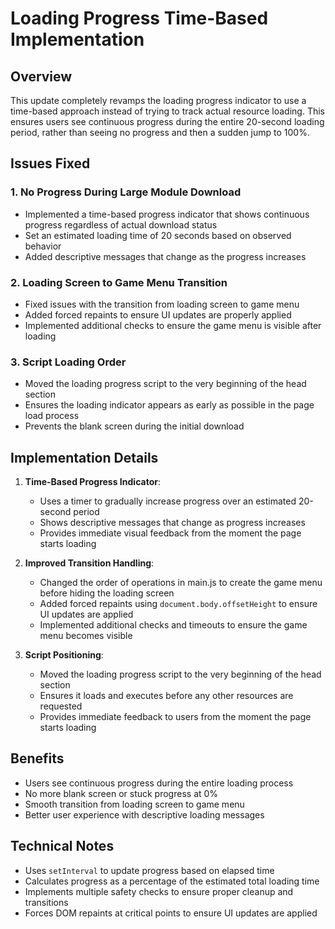 # Loading Progress Time-Based Implementation

## Overview
This update completely revamps the loading progress indicator to use a time-based approach instead of trying to track actual resource loading. This ensures users see continuous progress during the entire 20-second loading period, rather than seeing no progress and then a sudden jump to 100%.

## Issues Fixed

### 1. No Progress During Large Module Download
- Implemented a time-based progress indicator that shows continuous progress regardless of actual download status
- Set an estimated loading time of 20 seconds based on observed behavior
- Added descriptive messages that change as the progress increases

### 2. Loading Screen to Game Menu Transition
- Fixed issues with the transition from loading screen to game menu
- Added forced repaints to ensure UI updates are properly applied
- Implemented additional checks to ensure the game menu is visible after loading

### 3. Script Loading Order
- Moved the loading progress script to the very beginning of the head section
- Ensures the loading indicator appears as early as possible in the page load process
- Prevents the blank screen during the initial download

## Implementation Details

1. **Time-Based Progress Indicator**:
   - Uses a timer to gradually increase progress over an estimated 20-second period
   - Shows descriptive messages that change as progress increases
   - Provides immediate visual feedback from the moment the page starts loading

2. **Improved Transition Handling**:
   - Changed the order of operations in main.js to create the game menu before hiding the loading screen
   - Added forced repaints using `document.body.offsetHeight` to ensure UI updates are applied
   - Implemented additional checks and timeouts to ensure the game menu becomes visible

3. **Script Positioning**:
   - Moved the loading progress script to the very beginning of the head section
   - Ensures it loads and executes before any other resources are requested
   - Provides immediate feedback to users from the moment the page starts loading

## Benefits

- Users see continuous progress during the entire loading process
- No more blank screen or stuck progress at 0%
- Smooth transition from loading screen to game menu
- Better user experience with descriptive loading messages

## Technical Notes

- Uses `setInterval` to update progress based on elapsed time
- Calculates progress as a percentage of the estimated total loading time
- Implements multiple safety checks to ensure proper cleanup and transitions
- Forces DOM repaints at critical points to ensure UI updates are applied